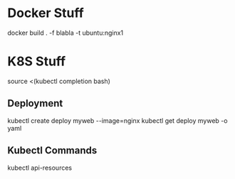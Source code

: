 # Docker Stuff
docker build . -f blabla -t ubuntu:nginx1

# K8S Stuff

source <(kubectl completion bash)

## Deployment
kubectl create deploy myweb --image=nginx
kubectl get deploy myweb -o yaml

## Kubectl Commands

kubectl api-resources

